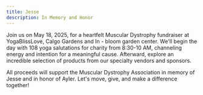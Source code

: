 ```yaml
---
title: Jesse
description: In Memory and Honor
---
```


Join us on May 18, 2025, for a heartfelt Muscular Dystrophy fundraiser at YogaBlissLove, Calgo Gardens and In -
bloom garden center. We'll begin the day with 108 yoga salutations for charity from
8:30-10 AM, channeling energy and intention for a meaningful cause. Afterward,
explore an incredible selection of products from our specialty vendors and sponsors.

All proceeds will support the Muscular Dystrophy Association in memory of Jesse and in honor of Ayler. Let's move, give, and
make a difference together!
